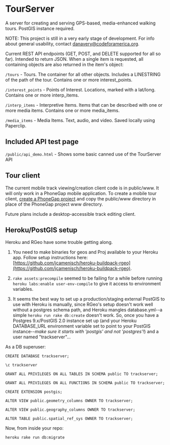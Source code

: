 # TourServer

A server for creating and serving GPS-based, media-enhanced walking tours. PostGIS instance required. 

NOTE: This project is still in a very early stage of development. For info about general usability, contact danavery@codeforamerica.org.

Current REST API endpoints (GET, POST, and DELETE supported for all so far). Intended to return JSON. When a single item is requested, all containing objects are also returned in the item's object:

`/tours` - Tours. The container for all other objects. Includes a LINESTRING of the path of the tour. Contains one or more interest_points.

`/interest_points` - Points of Interest. Locations, marked with a lat/long. Contains one or more interp_items.

`/interp_items` - Interpretive Items. Items that can be described with one or more media items. Contains one or more media_items.

`/media_items` - Media Items. Text, audio, and video. Saved locally using Paperclip.

## Included API test page

`/public/api_demo.html` - Shows some basic canned use of the TourServer API

## Tour client

The current mobile track viewing/creation client code is in public/www. It will only work in a PhoneGap mobile application. To create a mobile tour client, [create a PhoneGap project](http://docs.phonegap.com/en/2.6.0/guide_getting-started_index.md.html#Getting%20Started%20Guides) and copy the public/www directory in place of the PhoneGap project www directory.

Future plans include a desktop-accessible track editing client.

## Heroku/PostGIS setup

Heroku and RGeo have some trouble getting along. 

1) You need to make binaries for geos and Proj available to your Heroku app.
Follow setup instructions here:
[https://github.com/jcamenisch/heroku-buildpack-rgeo](https://github.com/jcamenisch/heroku-buildpack-rgeo).

2) `rake assets:precompile` seemed to be failing for a while before running `heroku labs:enable user-env-compile` to give it access to environment variables.

3) It seems the best way to set up a production/staging external PostGIS to use with Heroku is manually, since RGeo's setup doesn't work well without a postgres schema path, and Heroku mangles database.yml--a simple `heroku run rake db:create` doesn't work. So, once you have a Postgres 9.x/PostGIS 2.0 instance set up (and your Heroku DATABASE_URL environment variable set to point to your PostGIS instance--*make sure it starts with 'postgis' and not 'postgres'!*) and a user named "trackserver"...

As a DB superuser:

`CREATE DATABASE trackserver;`

`\c trackserver`

`GRANT ALL PRIVILEGES ON ALL TABLES IN SCHEMA public TO trackserver;`

`GRANT ALL PRIVILEGES ON ALL FUNCTIONS IN SCHEMA public TO trackserver;`

`CREATE EXTENSION postgis;`

`ALTER VIEW public.geometry_columns OWNER TO trackserver;`

`ALTER VIEW public.geography_columns OWNER TO trackserver;`

`ALTER TABLE public.spatial_ref_sys OWNER TO trackserver;`

Now, from inside your repo: 

`heroku rake run db:migrate` 

